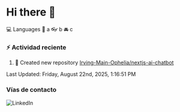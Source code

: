 # Hi there 👋

:computer: Languages
:pencil: a
:eyeglasses: b
:oncoming_automobile: c

### :zap: Actividad reciente
<!--RECENT_ACTIVITY:start-->
1. 📔 Created new repository [Irving-Main-Ophelia/nextjs-ai-chatbot](https://github.com/Irving-Main-Ophelia/nextjs-ai-chatbot)<br>
<!--RECENT_ACTIVITY:end-->
<!--RECENT_ACTIVITY:last_update-->
Last Updated: Friday, August 22nd, 2025, 1:16:51 PM
<!--RECENT_ACTIVITY:last_update_end-->

### Vías de contacto

![LinkedIn](https://www.linkedin.com/in/irving-hernández-226846205/)
